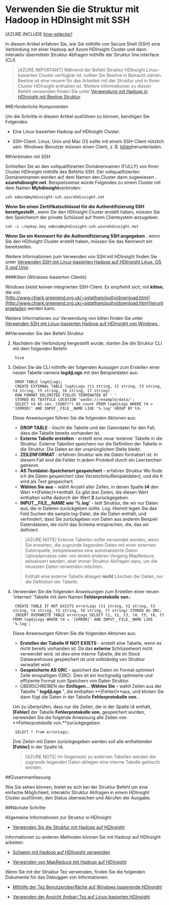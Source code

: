 <properties
   pageTitle="Verwenden Sie die Struktur-Verwaltungsshell in HDInsight (Hadoop) | Microsoft Azure"
   description="Erfahren Sie, wie die Struktur mit einem HDInsight Linux-basierten Cluster Verwaltungsshell. Sie werden erfahren Sie, wie die Verbindung zum Cluster HDInsight mithilfe von SSh und dann verwenden Sie die Verwaltungsshell Struktur, interaktiv Abfragen auszuführen."
   services="hdinsight"
   documentationCenter=""
   authors="Blackmist"
   manager="jhubbard"
   editor="cgronlun"
    tags="azure-portal"/>

<tags
   ms.service="hdinsight"
   ms.devlang="na"
   ms.topic="article"
   ms.tgt_pltfrm="na"
   ms.workload="big-data"
   ms.date="10/04/2016"
   ms.author="larryfr"/>

# <a name="use-hive-with-hadoop-in-hdinsight-with-ssh"></a>Verwenden Sie die Struktur mit Hadoop in HDInsight mit SSH

[AZURE.INCLUDE [hive-selector](../../includes/hdinsight-selector-use-hive.md)]

In diesem Artikel erfahren Sie, wie Sie mithilfe von Secure Shell (SSH) eine Verbindung mit einer Hadoop auf Azure HDInsight Cluster und dann interaktiv übermitteln Struktur Abfragen mithilfe der Struktur line Interface (CLI).

> [AZURE.IMPORTANT] Während der Befehl Struktur HDInsight Linux-basierten Cluster verfügbar ist, sollten Sie Beeline in Betracht ziehen. Beeline ist eine neuere für das Arbeiten mit der Struktur und in Ihren Cluster HDInsight enthalten ist. Weitere Informationen zu diesen Befehl verwenden finden Sie unter [Verwendung mit Hadoop in HDInsight mit Beeline Struktur](hdinsight-hadoop-use-hive-beeline.md).

##<a id="prereq"></a>Erforderliche Komponenten

Um die Schritte in diesem Artikel ausführen zu können, benötigen Sie Folgendes:

* Eine Linux-basierten Hadoop auf HDInsight Cluster.

* SSH-Client. Linux, Unix und Mac OS sollte mit einem SSH-Client nützlich sein. Windows-Benutzer müssen einen Client, z. B. [kitten](http://www.chiark.greenend.org.uk/~sgtatham/putty/download.html)herunterladen.

##<a id="ssh"></a>Verbinden mit SSH

Schließen Sie an den vollqualifizierten Domänennamen (FULLY) von Ihren Cluster HDInsight mithilfe des Befehls SSH. Der vollqualifizierten Domänennamen werden auf dem Namen den Cluster dann zugewiesen **. azurehdinsight.net**. Beispielsweise würde Folgendes zu einem Cluster mit dem Namen **Myhdinsight**verbinden:

    ssh admin@myhdinsight-ssh.azurehdinsight.net

**Wenn Sie einen Zertifikatschlüssel für die Authentifizierung SSH bereitgestellt** , wenn Sie den HDInsight Cluster erstellt haben, müssen Sie den Speicherort der private Schlüssel auf Ihrem Clientsystem anzugeben:

    ssh -i ~/mykey.key admin@myhdinsight-ssh.azurehdinsight.net

**Wenn Sie ein Kennwort für die Authentifizierung SSH angegeben** , wenn Sie den HDInsight Cluster erstellt haben, müssen Sie das Kennwort ein bereitstellen.

Weitere Informationen zum Verwenden von SSH mit HDInsight finden Sie unter [Verwenden SSH mit Linux-basierten Hadoop auf HDInsight Linux, OS X und Unix](hdinsight-hadoop-linux-use-ssh-unix.md).

###<a name="putty-windows-based-clients"></a>Kitten (Windows-basierten Clients)

Windows bietet keinen integrierten SSH-Client. Es empfiehlt sich, mit **kitten**, die von [http://www.chiark.greenend.org.uk/~sgtatham/putty/download.html](http://www.chiark.greenend.org.uk/~sgtatham/putty/download.html)heruntergeladen werden kann.

Weitere Informationen zur Verwendung von kitten finden Sie unter [Verwenden SSH mit Linux-basierten Hadoop auf HDInsight von Windows ](hdinsight-hadoop-linux-use-ssh-windows.md).

##<a id="hive"></a>Verwenden Sie den Befehl Struktur

2. Nachdem die Verbindung hergestellt wurde, starten Sie die Struktur CLI mit dem folgenden Befehl:

        hive

3. Geben Sie die CLI mithilfe der folgenden Aussagen zum Erstellen einer neuen Tabelle namens **log4jLogs** mit den Beispieldaten aus:

        DROP TABLE log4jLogs;
        CREATE EXTERNAL TABLE log4jLogs (t1 string, t2 string, t3 string, t4 string, t5 string, t6 string, t7 string)
        ROW FORMAT DELIMITED FIELDS TERMINATED BY ' '
        STORED AS TEXTFILE LOCATION 'wasbs:///example/data/';
        SELECT t4 AS sev, COUNT(*) AS count FROM log4jLogs WHERE t4 = '[ERROR]' AND INPUT__FILE__NAME LIKE '%.log' GROUP BY t4;

    Diese Anweisungen führen Sie die folgenden Aktionen aus:

    * **DROP TABLE** - löscht die Tabelle und der Datendatei für den Fall, dass die Tabelle bereits vorhanden ist.
    * **Externe Tabelle erstellen** - erstellt eine neue 'externe' Tabelle in die Struktur. Externe Tabellen speichern nur die Definition der Tabelle in die Struktur. Die Daten an der ursprünglichen Stelle bleibt.
    * **ZEILENFORMAT** : erfahren Struktur wie die Daten formatiert ist. In diesem Fall sind die Felder in jedem Protokoll durch ein Leerzeichen getrennt.
    * **AS Textdatei-Speicherort gespeichert** – erfahren Struktur Wo finde ich die Daten gespeichert (das Verzeichnis/Beispieldaten), und die It wird als Text gespeichert.
    * **Wählen Sie aus** – wählt Anzahl aller Zeilen, in denen Spalte **t4** den Wert **[Fehler]**enthält. Es gibt drei Zeilen, die diesen Wert enthalten sollte dadurch der Wert **3** zurückgegeben.
    * **INPUT__FILE__NAME wie '%.log'** - teilt Struktur, die wir nur Daten aus, die in Dateien zurückgeben sollte. Log. Hiermit legen Sie das Feld Suchen die sample.log-Datei, die die Daten enthält, und verhindert, dass Sie zurückgeben von Daten aus anderen Beispiel Datendateien, die nicht das Schema entsprechen, die, das wir definiert.

    > [AZURE.NOTE] Externe Tabellen sollte verwendet werden, wenn Sie erwarten, die zugrunde liegenden Daten mit einer externen Datenquelle, beispielsweise eine automatisierte Daten Uploadprozess oder von einem anderen Vorgang MapReduce, aktualisiert werden, aber immer Struktur Abfragen dass, um die neuesten Daten verwenden möchten.
    >
    > Enthält eine externe Tabelle ablegen **nicht** Löschen der Daten, nur die Definition der Tabelle.

4. Verwenden Sie die folgenden Anweisungen zum Erstellen einer neuen 'internen' Tabelle mit dem Namen **Fehlerprotokolle von.**:

        CREATE TABLE IF NOT EXISTS errorLogs (t1 string, t2 string, t3 string, t4 string, t5 string, t6 string, t7 string) STORED AS ORC;
        INSERT OVERWRITE TABLE errorLogs SELECT t1, t2, t3, t4, t5, t6, t7 FROM log4jLogs WHERE t4 = '[ERROR]' AND INPUT__FILE__NAME LIKE '%.log';

    Diese Anweisungen führen Sie die folgenden Aktionen aus:

    * **Erstellen der Tabelle IF NOT EXISTS** - erstellt eine Tabelle, wenn es nicht bereits vorhanden ist. Da das **externe** Schlüsselwort nicht verwendet wird, ist dies eine interne Tabelle, die im Stock Datawarehouse gespeichert ist und vollständig von Struktur verwaltet wird.
    * **Gespeicherte AS ORC** - speichert die Daten im Format optimiert Zeile einspaltigen (ORC). Dies ist ein hochgradig optimierte und effiziente Format zum Speichern von Daten Struktur.
    * ÜBERSCHREIBEN der **Einfügen... Wählen Sie** – wählt Zeilen aus der Tabelle " **log4jLogs** ", die enthalten **[Fehler]**aus, und klicken Sie dann fügt die Daten in der Tabelle **Fehlerprotokolle von.** .

    Um zu überprüfen, dass nur die Zeilen, die in der Spalte t4 enthält, **[Fehler]** der Tabelle **Fehlerprotokolle von.** gespeichert wurden, verwenden Sie die folgende Anweisung alle Zeilen von **Fehlerprotokolle von.**zurückgegeben:

        SELECT * from errorLogs;

    Drei Zeilen mit Daten zurückgegeben werden soll alle enthaltenden **[Fehler]** in der Spalte t4.

    > [AZURE.NOTE] Im Gegensatz zu externen Tabellen werden die zugrunde liegenden Daten ablegen eine interne Tabelle gelöscht werden.

##<a id="summary"></a>Zusammenfassung

Wie Sie sehen können, bietet es sich bei der Struktur Befehl um eine einfache Möglichkeit, interaktiv Struktur Abfragen in einem HDInsight Cluster ausführen, den Status überwachen und Abrufen der Ausgabe.

##<a id="nextsteps"></a>Nächste Schritte

Allgemeine Informationen zur Struktur in HDInsight:

* [Verwenden Sie die Struktur mit Hadoop auf HDInsight](hdinsight-use-hive.md)

Informationen zu anderen Methoden können Sie mit Hadoop auf HDInsight arbeiten:

* [Schwein mit Hadoop auf HDInsight verwenden](hdinsight-use-pig.md)

* [Verwenden von MapReduce mit Hadoop auf HDInsight](hdinsight-use-mapreduce.md)

Wenn Sie mit der Struktur Tez verwenden, finden Sie die folgenden Dokumente für das Debuggen von Informationen:

* [Mithilfe der Tez Benutzeroberfläche auf Windows basierende HDInsight](hdinsight-debug-tez-ui.md)

* [Verwenden der Ansicht Ambari Tez auf Linux-basierten HDInsight](hdinsight-debug-ambari-tez-view.md)

[hdinsight-sdk-documentation]: http://msdnstage.redmond.corp.microsoft.com/library/dn479185.aspx

[azure-purchase-options]: http://azure.microsoft.com/pricing/purchase-options/
[azure-member-offers]: http://azure.microsoft.com/pricing/member-offers/
[azure-free-trial]: http://azure.microsoft.com/pricing/free-trial/

[apache-tez]: http://tez.apache.org
[apache-hive]: http://hive.apache.org/
[apache-log4j]: http://en.wikipedia.org/wiki/Log4j
[hive-on-tez-wiki]: https://cwiki.apache.org/confluence/display/Hive/Hive+on+Tez
[import-to-excel]: http://azure.microsoft.com/documentation/articles/hdinsight-connect-excel-power-query/


[hdinsight-use-oozie]: hdinsight-use-oozie.md
[hdinsight-analyze-flight-data]: hdinsight-analyze-flight-delay-data.md

[putty]: http://www.chiark.greenend.org.uk/~sgtatham/putty/download.html

[hdinsight-provision]: hdinsight-provision-clusters.md
[hdinsight-submit-jobs]: hdinsight-submit-hadoop-jobs-programmatically.md
[hdinsight-upload-data]: hdinsight-upload-data.md



[powershell-here-strings]: http://technet.microsoft.com/library/ee692792.aspx


[img-hdi-hive-powershell-output]: ./media/hdinsight-use-hive/HDI.Hive.PowerShell.Output.png

